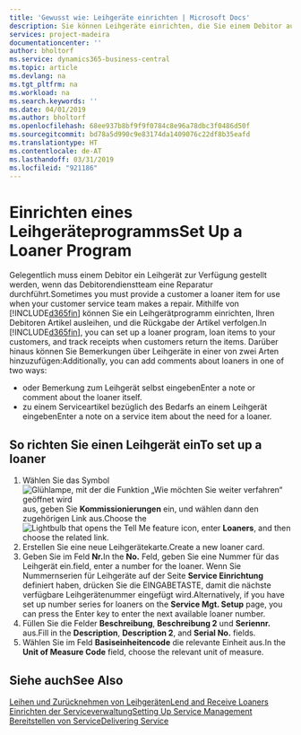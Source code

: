 ```yaml
---
title: 'Gewusst wie: Leihgeräte einrichten | Microsoft Docs'
description: Sie können Leihgeräte einrichten, die Sie einem Debitor ausleihen können, wenn er Serviceartikel im Service hat.
services: project-madeira
documentationcenter: ''
author: bholtorf
ms.service: dynamics365-business-central
ms.topic: article
ms.devlang: na
ms.tgt_pltfrm: na
ms.workload: na
ms.search.keywords: ''
ms.date: 04/01/2019
ms.author: bholtorf
ms.openlocfilehash: 68ee937b8bf9f9f0784c8e96a78dbc3f0486d50f
ms.sourcegitcommit: bd78a5d990c9e83174da1409076c22df8b35eafd
ms.translationtype: HT
ms.contentlocale: de-AT
ms.lasthandoff: 03/31/2019
ms.locfileid: "921186"
---
```

# <a name="set-up-a-loaner-program"></a><span data-ttu-id="5d513-103">Einrichten eines Leihgeräteprogramms</span><span class="sxs-lookup"><span data-stu-id="5d513-103">Set Up a Loaner Program</span></span>
<span data-ttu-id="5d513-104">Gelegentlich muss einem Debitor ein Leihgerät zur Verfügung gestellt werden, wenn das Debitorendienstteam eine Reparatur durchführt.</span><span class="sxs-lookup"><span data-stu-id="5d513-104">Sometimes you must provide a customer a loaner item for use when your customer service team makes a repair.</span></span> <span data-ttu-id="5d513-105">Mithilfe von [!INCLUDE[d365fin](includes/d365fin_md.md)] können Sie ein Leihgerätprogramm einrichten, Ihren Debitoren Artikel ausleihen, und die Rückgabe der Artikel verfolgen.</span><span class="sxs-lookup"><span data-stu-id="5d513-105">In [!INCLUDE[d365fin](includes/d365fin_md.md)], you can set up a loaner program, loan items to your customers, and track receipts when customers return the items.</span></span> <span data-ttu-id="5d513-106">Darüber hinaus können Sie Bemerkungen über Leihgeräte in einer von zwei Arten hinzuzufügen:</span><span class="sxs-lookup"><span data-stu-id="5d513-106">Additionally, you can add comments about loaners in one of two ways:</span></span>  
  
* <span data-ttu-id="5d513-107">oder Bemerkung zum Leihgerät selbst eingeben</span><span class="sxs-lookup"><span data-stu-id="5d513-107">Enter a note or comment about the loaner itself.</span></span>  
* <span data-ttu-id="5d513-108">zu einem Serviceartikel bezüglich des Bedarfs an einem Leihgerät eingeben</span><span class="sxs-lookup"><span data-stu-id="5d513-108">Enter a note on a service item about the need for a loaner.</span></span>  

## <a name="to-set-up-a-loaner"></a><span data-ttu-id="5d513-109">So richten Sie einen Leihgerät ein</span><span class="sxs-lookup"><span data-stu-id="5d513-109">To set up a loaner</span></span>  
1. <span data-ttu-id="5d513-110">Wählen Sie das Symbol ![Glühlampe, mit der die Funktion „Wie möchten Sie weiter verfahren“ geöffnet wird](media/ui-search/search_small.png "Wie möchten Sie weiter verfahren?") aus, geben Sie **Kommissionierungen** ein, und wählen dann den zugehörigen Link aus.</span><span class="sxs-lookup"><span data-stu-id="5d513-110">Choose the ![Lightbulb that opens the Tell Me feature](media/ui-search/search_small.png "Tell me what you want to do") icon, enter **Loaners**, and then choose the related link.</span></span>  
2. <span data-ttu-id="5d513-111">Erstellen Sie eine neue Leihgerätekarte.</span><span class="sxs-lookup"><span data-stu-id="5d513-111">Create a new loaner card.</span></span> 
3. <span data-ttu-id="5d513-112">Geben Sie im Feld **Nr.**</span><span class="sxs-lookup"><span data-stu-id="5d513-112">In the **No.**</span></span> <span data-ttu-id="5d513-113">Feld,  geben Sie eine Nummer für das Leihgerät ein.</span><span class="sxs-lookup"><span data-stu-id="5d513-113">field, enter a number for the loaner.</span></span> <span data-ttu-id="5d513-114">Wenn Sie Nummernserien für Leihgeräte auf der Seite **Service Einrichtung** definiert haben, drücken Sie die EINGABETASTE, damit die nächste verfügbare Leihgerätenummer eingefügt wird.</span><span class="sxs-lookup"><span data-stu-id="5d513-114">Alternatively, if you have set up number series for loaners on the **Service Mgt. Setup** page, you can press the Enter key to enter the next available loaner number.</span></span>  
4. <span data-ttu-id="5d513-115">Füllen Sie die Felder **Beschreibung**, **Beschreibung 2** und **Seriennr.** aus.</span><span class="sxs-lookup"><span data-stu-id="5d513-115">Fill in the **Description**, **Description 2**, and **Serial No.** fields.</span></span>  
5. <span data-ttu-id="5d513-116">Wählen Sie im Feld **Basiseinheitencode** die relevante Einheit aus.</span><span class="sxs-lookup"><span data-stu-id="5d513-116">In the **Unit of Measure Code** field, choose the relevant unit of measure.</span></span>  
  
## <a name="see-also"></a><span data-ttu-id="5d513-117">Siehe auch</span><span class="sxs-lookup"><span data-stu-id="5d513-117">See Also</span></span>
[<span data-ttu-id="5d513-118">Leihen und Zurücknehmen von Leihgeräten</span><span class="sxs-lookup"><span data-stu-id="5d513-118">Lend and Receive Loaners</span></span>](service-how-to-lend-receive-loaners.md)  
[<span data-ttu-id="5d513-119">Einrichten der Serviceverwaltung</span><span class="sxs-lookup"><span data-stu-id="5d513-119">Setting Up Service Management</span></span>](service-setup-service.md)  
[<span data-ttu-id="5d513-120">Bereitstellen von Service</span><span class="sxs-lookup"><span data-stu-id="5d513-120">Delivering Service</span></span>](service-deliver-service.md)  

